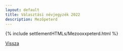 ```yaml
---
layout: default
title: Választási névjegyzék 2022
description: Mezőpeterd
---
```


{% include settlementHTMLs/Mezooxxpeterd.html %}

[Vissza](../)